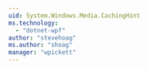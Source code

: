 ```yaml
---
uid: System.Windows.Media.CachingHint
ms.technology: 
  - "dotnet-wpf"
author: "stevehoag"
ms.author: "shoag"
manager: "wpickett"
---
```

